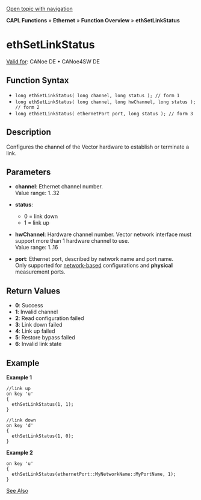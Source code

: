 [Open topic with navigation](../../../../../CANoeDEFamily.htm#Topics/CAPLFunctions/IP/Functions/CAPLfunctionEthSetLinkStatus.md)

**CAPL Functions** » **Ethernet** » **Function Overview** » **ethSetLinkStatus**

# ethSetLinkStatus

[Valid for](../../../Shared/FeatureAvailability.md): CANoe DE • CANoe4SW DE

## Function Syntax

- `long ethSetLinkStatus( long channel, long status ); // form 1`
- `long ethSetLinkStatus( long channel, long hwChannel, long status ); // form 2`
- `long ethSetLinkStatus( ethernetPort port, long status ); // form 3`

## Description

Configures the channel of the Vector hardware to establish or terminate a link.

## Parameters

- **channel**: Ethernet channel number.  
  Value range: 1..32

- **status**:  
  - 0 = link down
  - 1 = link up

- **hwChannel**: Hardware channel number. Vector network interface must support more than 1 hardware channel to use.  
  Value range: 1..16

- **port**: Ethernet port, described by network name and port name.  
  Only supported for [network-based](../../../CANoeCANalyzer/Ethernet/EthernetPortBasedNetworkAccess.md) configurations and **physical** measurement ports.

## Return Values

- **0**: Success
- **1**: Invalid channel
- **2**: Read configuration failed
- **3**: Link down failed
- **4**: Link up failed
- **5**: Restore bypass failed
- **6**: Invalid link state

## Example

**Example 1**

```plaintext
//link up
on key 'u'
{
  ethSetLinkStatus(1, 1);
}

//link down
on key 'd'
{
  ethSetLinkStatus(1, 0);
}
```

**Example 2**

```plaintext
on key 'u'
{
  ethSetLinkStatus(ethernetPort::MyNetworkName::MyPortName, 1);
}
```

[See Also](javascript:void(0);)
